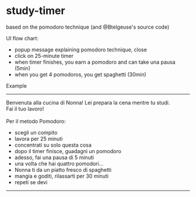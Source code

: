 # study-timer
based on the pomodoro technique (and @Btelgeuse's source code)

UI flow chart:
- popup message explaining pomodoro technique, close
- click on 25-minute timer
- when timer finishes, you earn a pomodoro and can take una pausa (5min)
- when you get 4 pomodoros, you get spaghetti (30min)

Example
***********************
Benvenuta alla cucina di Nonna! Lei prepara la cena mentre tu studi.<br>
Fai il tuo lavoro!<br><br>
Per il metodo Pomodoro:
- scegli un compito
- lavora per 25 minuti
- concentrati su solo questa cosa
- dopo il timer finisce, guadagni un pomodoro
- adesso, fai una pausa di 5 minuti
- una volta che hai quattro pomodori...
- Nonna ti da un piatto fresco di spaghetti
- mangia e goditi, rilassarti per 30 minuti
- repeti se devi
**********************
